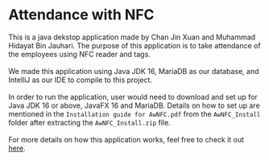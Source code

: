 # Attendance with NFC
This is a java dekstop application made by Chan Jin Xuan and Muhammad Hidayat Bin Jauhari. The purpose of this application is to take attendance of the employees using NFC reader and tags.<br>
<br>
We made this application using Java JDK 16, MariaDB as our database, and IntelliJ as our IDE to compile to this project.<br>
<br>
In order to run the application, user would need to download and set up for Java JDK 16 or above, JavaFX 16 and MariaDB. Details on how to set up are mentioned in the ` Installation guide for AwNFC.pdf ` from the ` AwNFC_Install ` folder after extracting the `AwNFC_Install.zip` file. <br>
<br>
For more details on how this application works, feel free to check it out [here](https://jinxuan1223.github.io/Attendance_with_NFC/).
